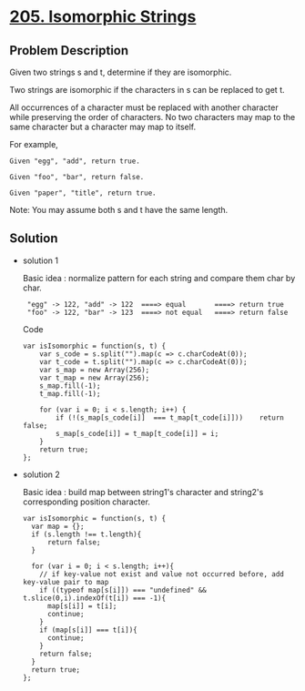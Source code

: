 # [205. Isomorphic Strings](https://leetcode.com/problems/isomorphic-strings/description/)
## Problem Description
Given two strings s and t, determine if they are isomorphic.

Two strings are isomorphic if the characters in s can be replaced to get t.

All occurrences of a character must be replaced with another character while preserving the order of characters. No two characters may map to the same character but a character may map to itself.

For example,
```
Given "egg", "add", return true.

Given "foo", "bar", return false.

Given "paper", "title", return true.
```
Note:
You may assume both s and t have the same length.

## Solution
- solution 1

  Basic idea : normalize pattern for each string and compare them char by char.
  ```
   "egg" -> 122, "add" -> 122  ====> equal       ====> return true
   "foo" -> 122, "bar" -> 123  ====> not equal   ====> return false     
  ```
  Code
  ```
  var isIsomorphic = function(s, t) {
      var s_code = s.split("").map(c => c.charCodeAt(0));
      var t_code = t.split("").map(c => c.charCodeAt(0));
      var s_map = new Array(256);
      var t_map = new Array(256);
      s_map.fill(-1);
      t_map.fill(-1);

      for (var i = 0; i < s.length; i++) {
          if (!(s_map[s_code[i]]  === t_map[t_code[i]]))    return false;
          s_map[s_code[i]] = t_map[t_code[i]] = i;
      }
      return true;
  };
  ```
  
- solution 2

  Basic idea : build map between string1's character and string2's corresponding position character.
  ```
  var isIsomorphic = function(s, t) {    
    var map = {};    
    if (s.length !== t.length){
        return false;
    }
    
    for (var i = 0; i < s.length; i++){
      // if key-value not exist and value not occurred before, add key-value pair to map
      if ((typeof map[s[i]]) === "undefined" && t.slice(0,i).indexOf(t[i]) === -1){
        map[s[i]] = t[i];
        continue;
      }
      if (map[s[i]] === t[i]){
        continue;
      }
      return false;
    }    
    return true;
  };
  ```
